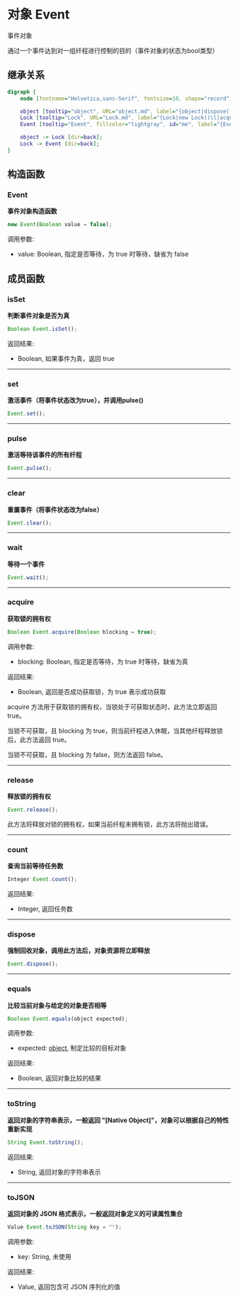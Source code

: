 # 对象 Event
事件对象

通过一个事件达到对一组纤程进行控制的目的（事件对象的状态为bool类型）

## 继承关系
```dot
digraph {
    node [fontname="Helvetica,sans-Serif", fontsize=10, shape="record", style="filled", fillcolor="white"];

    object [tooltip="object", URL="object.md", label="{object|dispose()\lequals()\ltoString()\ltoJSON()\l}"];
    Lock [tooltip="Lock", URL="Lock.md", label="{Lock|new Lock()\l|acquire()\lrelease()\lcount()\l}"];
    Event [tooltip="Event", fillcolor="lightgray", id="me", label="{Event|new Event()\l|isSet()\lset()\lpulse()\lclear()\lwait()\l}"];

    object -> Lock [dir=back];
    Lock -> Event [dir=back];
}
```

## 构造函数
        
### Event
**事件对象构造函数**

```JavaScript
new Event(Boolean value = false);
```

调用参数:
* value: Boolean, 指定是否等待，为 true 时等待，缺省为 false

## 成员函数
        
### isSet
**判断事件对象是否为真**

```JavaScript
Boolean Event.isSet();
```

返回结果:
* Boolean, 如果事件为真，返回 true

--------------------------
### set
**激活事件（将事件状态改为true），并调用pulse()**

```JavaScript
Event.set();
```

--------------------------
### pulse
**激活等待该事件的所有纤程**

```JavaScript
Event.pulse();
```

--------------------------
### clear
**重置事件（将事件状态改为false）**

```JavaScript
Event.clear();
```

--------------------------
### wait
**等待一个事件**

```JavaScript
Event.wait();
```

--------------------------
### acquire
**获取锁的拥有权**

```JavaScript
Boolean Event.acquire(Boolean blocking = true);
```

调用参数:
* blocking: Boolean, 指定是否等待，为 true 时等待，缺省为真

返回结果:
* Boolean, 返回是否成功获取锁，为 true 表示成功获取

acquire 方法用于获取锁的拥有权，当锁处于可获取状态时，此方法立即返回 true。

当锁不可获取，且 blocking 为 true，则当前纤程进入休眠，当其他纤程释放锁后，此方法返回 true。

当锁不可获取，且 blocking 为 false，则方法返回 false。

--------------------------
### release
**释放锁的拥有权**

```JavaScript
Event.release();
```

此方法将释放对锁的拥有权，如果当前纤程未拥有锁，此方法将抛出错误。

--------------------------
### count
**查询当前等待任务数**

```JavaScript
Integer Event.count();
```

返回结果:
* Integer, 返回任务数

--------------------------
### dispose
**强制回收对象，调用此方法后，对象资源将立即释放**

```JavaScript
Event.dispose();
```

--------------------------
### equals
**比较当前对象与给定的对象是否相等**

```JavaScript
Boolean Event.equals(object expected);
```

调用参数:
* expected: [object](object.md), 制定比较的目标对象

返回结果:
* Boolean, 返回对象比较的结果

--------------------------
### toString
**返回对象的字符串表示，一般返回 "[Native Object]"，对象可以根据自己的特性重新实现**

```JavaScript
String Event.toString();
```

返回结果:
* String, 返回对象的字符串表示

--------------------------
### toJSON
**返回对象的 JSON 格式表示，一般返回对象定义的可读属性集合**

```JavaScript
Value Event.toJSON(String key = "");
```

调用参数:
* key: String, 未使用

返回结果:
* Value, 返回包含可 JSON 序列化的值

